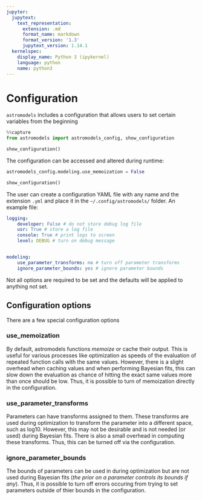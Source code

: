 ```yaml
---
jupyter:
  jupytext:
    text_representation:
      extension: .md
      format_name: markdown
      format_version: '1.3'
      jupytext_version: 1.14.1
  kernelspec:
    display_name: Python 3 (ipykernel)
    language: python
    name: python3
---
```


# Configuration

```astromodels``` includes a configuration that allows users to set certain variables from the beginning

```python
%%capture
from astromodels import astromodels_config, show_configuration
```

```python
show_configuration()
```

The configuration can be accessed and altered during runtime:

```python
astromodels_config.modeling.use_memoization = False
```

```python
show_configuration()
```

<!-- #region -->
The user can create a configuration YAML file with any name and the extension ```.yml``` and place it in the ```~/.config/astromodels/``` folder. An example file:


```yaml
logging:
    developer: False # do not store debug log file
    usr: True # store a log file
    console: True # print logs to screen
    level: DEBUG # turn on debug message


modeling:
    use_parameter_transforms: no # turn off parameter transforms
    ignore_parameter_bounds: yes # ignore parameter bounds 

```

Not all options are required to be set and the defaults will be applied to anything not set. 
<!-- #endregion -->

## Configuration options

There are a few special configuration options

### use_memoization

By default, astromodels functions *memoize* or cache their output. This is useful for various processes like optimization as speeds of the evaluation of repeated function calls with the same values. However, there is a slight overhead when caching values and when performing Bayesian fits, this can slow down the evaluation as chance of hitting the exact same values more than once should be low. Thus, it is possible to turn of memoization directly in the configuration.

### use_parameter_transforms

Parameters can have transforms assigned to them. These transforms are used during optimization to transform the parameter into a different space, such as log10. However, this may not be desirable and is not needed (or used) during Bayesian fits. There is also a small overhead in computing these transforms. Thus, this can be turned off via the configuration.

### ignore_parameter_bounds

The bounds of parameters can be used in during optimization but are not used during Bayesian fits (*the prior on a parameter controls its bounds if any*). Thus, it is possible to turn off errors occuring from trying to set parameters outside of thier bounds in the configuration. 



```python

```
